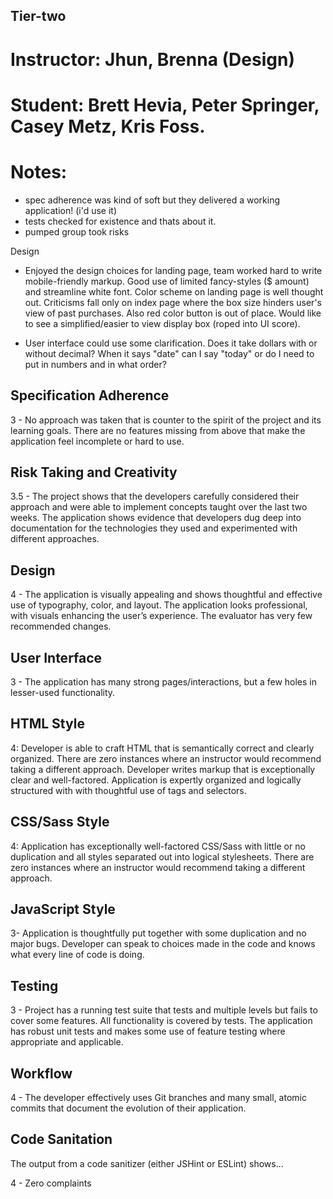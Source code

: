 ## Tier-two
# Instructor: Jhun, Brenna (Design)
# Student: Brett Hevia, Peter Springer, Casey Metz, Kris Foss.
# Notes:

- spec adherence was kind of soft but they delivered a working application! (i'd use it)
- tests checked for existence and thats about it.
- pumped group took risks

Design
- Enjoyed the design choices for landing page, team worked hard to write mobile-friendly markup. Good use of limited fancy-styles ($ amount) and streamline white font. Color scheme on landing page is well thought out. Criticisms fall only on index page where the box size hinders user's view of past purchases. Also red color button is out of place. Would like to see a simplified/easier to view display box (roped into UI score).

- User interface could use some clarification. Does it take dollars with or without decimal? When it says "date" can I say "today" or do I need to put in numbers and in what order?

## Specification Adherence

3 - No approach was taken that is counter to the spirit of the project and its learning goals. There are no features missing from above that make the application feel incomplete or hard to use.

## Risk Taking and Creativity

3.5 - The project shows that the developers carefully considered their approach and were able to implement concepts taught over the last two weeks. The application shows evidence that developers dug deep into documentation for the technologies they used and experimented with different approaches.

## Design

4 - The application is visually appealing and shows thoughtful and effective use of typography, color, and layout. The application looks professional, with visuals enhancing the user’s experience. The evaluator has very few recommended changes.

## User Interface

3 - The application has many strong pages/interactions, but a few holes in lesser-used functionality.

## HTML Style

4: Developer is able to craft HTML that is semantically correct and clearly organized. There are zero instances where an instructor would recommend taking a different approach. Developer writes markup that is exceptionally clear and well-factored. Application is expertly organized and logically structured with with thoughtful use of tags and selectors.

## CSS/Sass Style

4: Application has exceptionally well-factored CSS/Sass with little or no duplication and all styles separated out into logical stylesheets. There are zero instances where an instructor would recommend taking a different approach.

## JavaScript Style

3- Application is thoughtfully put together with some duplication and no major bugs. Developer can speak to choices made in the code and knows what every line of code is doing.

## Testing

3 - Project has a running test suite that tests and multiple levels but fails to cover some features. All functionality is covered by tests. The application has robust unit tests and makes some use of feature testing where appropriate and applicable.

## Workflow

4 - The developer effectively uses Git branches and many small, atomic commits that document the evolution of their application.

## Code Sanitation

The output from a code sanitizer (either JSHint or ESLint) shows…

4 - Zero complaints
